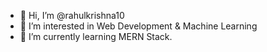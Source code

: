 - 👋 Hi, I’m @rahulkrishna10
- 👀 I’m interested in Web Development & Machine Learning
- 🌱 I’m currently learning MERN Stack.

<!---
rahulkrishna10/rahulkrishna10 is a ✨ special ✨ repository because its `README.md` (this file) appears on your GitHub profile.
You can click the Preview link to take a look at your changes.
--->
